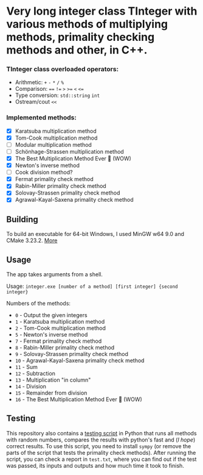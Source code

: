 # Very long integer class TInteger with various methods of multiplying methods, primality checking methods and other, in C++.

### TInteger class overloaded operators:

* Arithmetic: `+` `-` `*` `/` `%`
* Comparison: `==` `!=` `>` `>=` `<` `<=`
* Type conversion: `std::string` `int`
* Ostream/cout `<<`

### Implemented methods:

* [X] Karatsuba multiplication method
* [X] Tom-Cook multiplication method
* [ ] Modular multiplication method
* [ ] Schönhage-Strassen multiplication method
* [X] The Best Multiplication Method Ever 🤩 (WOW)
* [X] Newton's inverse method
* [ ] Cook division method?
* [X] Fermat primality check method
* [X] Rabin-Miller primality check method
* [X] Solovay-Strassen primality check method
* [X] Agrawal-Kayal-Saxena primality check method

## Building

To build an executable for 64-bit Windows, I used MinGW w64 9.0 and CMake 3.23.2. [More](CMakeLists.txt)

## Usage

The app takes arguments from a shell.

Usage: `integer.exe [number of a method] [first integer] {second integer}`

Numbers of the methods:
* `0` - Output the given integers
* `1` - Karatsuba multiplication method
* `2` - Tom-Cook multiplication method
* `5` - Newton's inverse method
* `7` - Fermat primality check method
* `8` - Rabin-Miller primality check method
* `9` - Solovay-Strassen primality check method
* `10` - Agrawal-Kayal-Saxena primality check method
* `11` - Sum
* `12` - Subtraction
* `13` - Multiplication "in column"
* `14` - Division
* `15` - Remainder from division
* `16` - The Best Multiplication Method Ever 🤩 (WOW)

## Testing

This repository also contains a [testing script](tests.py) in Python that runs all methods with random numbers, compares the results with python's fast and (*I hope*) correct results. To use this script, you need to install `sympy` (or remove the parts of the script that tests the primality check methods). After running the script, you can check a report in `test.txt`, where you can find out if the test was passed, its inputs and outputs and how much time it took to finish.